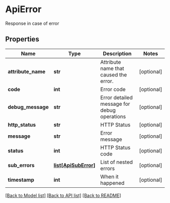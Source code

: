 # ApiError

Response in case of error
## Properties
Name | Type | Description | Notes
------------ | ------------- | ------------- | -------------
**attribute_name** | **str** | Attribute name that caused the error. | [optional] 
**code** | **int** | Error code | [optional] 
**debug_message** | **str** | Error detailed message for debug operations | [optional] 
**http_status** | **str** | HTTP Status | [optional] 
**message** | **str** | Error message | [optional] 
**status** | **int** | HTTP Status code | [optional] 
**sub_errors** | [**list[ApiSubError]**](ApiSubError.md) | List of nested errors | [optional] 
**timestamp** | **int** | When it happened | [optional] 

[[Back to Model list]](../README.md#documentation-for-models) [[Back to API list]](../README.md#documentation-for-api-endpoints) [[Back to README]](../README.md)


